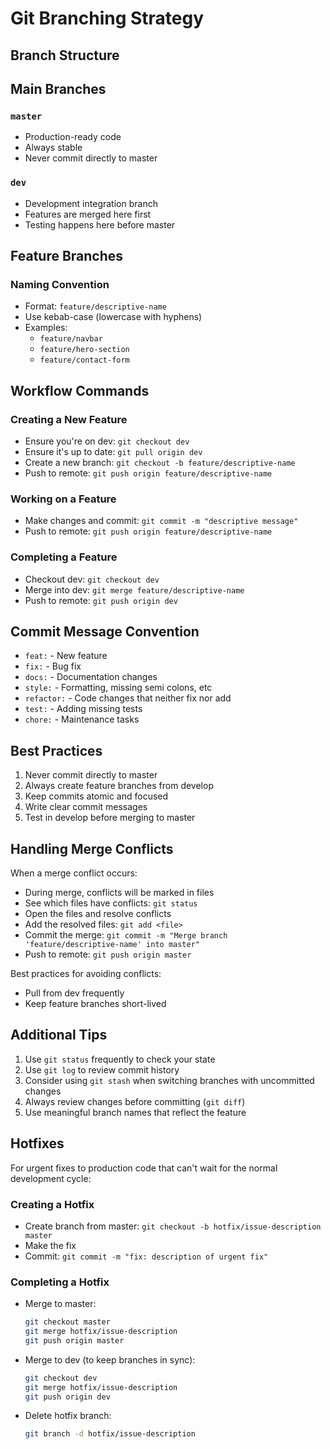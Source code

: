 # Git Branching Strategy

## Branch Structure

## Main Branches

### `master`

- Production-ready code
- Always stable
- Never commit directly to master

### `dev`

- Development integration branch
- Features are merged here first
- Testing happens here before master

## Feature Branches

### Naming Convention

- Format: `feature/descriptive-name`
- Use kebab-case (lowercase with hyphens)
- Examples:
  - `feature/navbar`
  - `feature/hero-section`
  - `feature/contact-form`

## Workflow Commands

### Creating a New Feature

- Ensure you're on dev: `git checkout dev`
- Ensure it's up to date: `git pull origin dev`
- Create a new branch: `git checkout -b feature/descriptive-name`
- Push to remote: `git push origin feature/descriptive-name`

### Working on a Feature

- Make changes and commit: `git commit -m "descriptive message"`
- Push to remote: `git push origin feature/descriptive-name`

### Completing a Feature

- Checkout dev: `git checkout dev`
- Merge into dev: `git merge feature/descriptive-name`
- Push to remote: `git push origin dev`

## Commit Message Convention

- `feat:` - New feature
- `fix:` - Bug fix
- `docs:` - Documentation changes
- `style:` - Formatting, missing semi colons, etc
- `refactor:` - Code changes that neither fix nor add
- `test:` - Adding missing tests
- `chore:` - Maintenance tasks

## Best Practices

1. Never commit directly to master
2. Always create feature branches from develop
3. Keep commits atomic and focused
4. Write clear commit messages
5. Test in develop before merging to master

## Handling Merge Conflicts

When a merge conflict occurs:

- During merge, conflicts will be marked in files
- See which files have conflicts: `git status`
- Open the files and resolve conflicts
- Add the resolved files: `git add <file>`
- Commit the merge: `git commit -m "Merge branch 'feature/descriptive-name' into master"`
- Push to remote: `git push origin master`

Best practices for avoiding conflicts:

- Pull from dev frequently
- Keep feature branches short-lived

## Additional Tips

1. Use `git status` frequently to check your state
2. Use `git log` to review commit history
3. Consider using `git stash` when switching branches with uncommitted changes
4. Always review changes before committing (`git diff`)
5. Use meaningful branch names that reflect the feature

## Hotfixes

For urgent fixes to production code that can't wait for the normal development cycle:

### Creating a Hotfix

- Create branch from master: `git checkout -b hotfix/issue-description master`
- Make the fix
- Commit: `git commit -m "fix: description of urgent fix"`

### Completing a Hotfix

- Merge to master:
  ```bash
  git checkout master
  git merge hotfix/issue-description
  git push origin master
  ```
- Merge to dev (to keep branches in sync):
  ```bash
  git checkout dev
  git merge hotfix/issue-description
  git push origin dev
  ```
- Delete hotfix branch:
  ```bash
  git branch -d hotfix/issue-description
  ```
